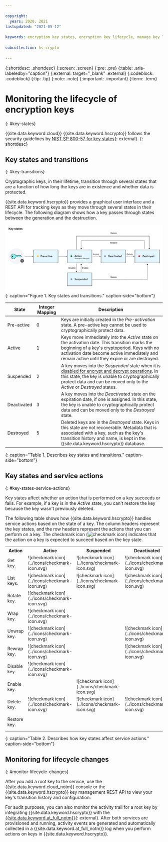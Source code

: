 ```yaml
---

copyright:
  years: 2020, 2021
lastupdated: "2021-05-12"

keywords: encryption key states, encryption key lifecycle, manage key lifecycle

subcollection: hs-crypto

---
```


{:shortdesc: .shortdesc}
{:screen: .screen}
{:pre: .pre}
{:table: .aria-labeledby="caption"}
{:external: target="_blank" .external}
{:codeblock: .codeblock}
{:tip: .tip}
{:note: .note}
{:important: .important}
{:term: .term}

# Monitoring the lifecycle of encryption keys
{: #key-states}

{{site.data.keyword.cloud}} {{site.data.keyword.hscrypto}} follows the security guidelines by [NIST SP 800-57 for key states](https://www.nist.gov/publications/recommendation-key-management-part-1-general-0){: external}.
{: shortdesc}

## Key states and transitions
{: #key-transitions}

Cryptographic keys, in their lifetime, transition through several states that are a function of how long the keys are in existence and whether data is protected.

{{site.data.keyword.hscrypto}} provides a graphical user interface and a REST API for tracking keys as they move through several states in their lifecycle. The following diagram shows how a key passes through states between the generation and the destruction.

![Encryption key states and transitions](/images/key-states.svg "Encryption key states and transitions")
{: caption="Figure 1. Key states and transitions." caption-side="bottom"}

| State       | Integer Mapping | Description |
|-------------|-----------------|-------------|
| Pre-active  |       0        | Keys are initially created in the _Pre-activation_ state. A pre-active key cannot be used to cryptographically protect data. |
| Active      |       1        | Keys move immediately into the _Active_ state on the activation date. This transition marks the beginning of a key's cryptoperiod. Keys with no activation date become active immediately and remain active until they expire or are destroyed. |
| Suspended   |       2        | A key moves into the _Suspended_ state when it is [disabled for encrypt and decrypt operations](/docs/hs-crypto?topic=hs-crypto-disable-keys). In this state, the key is unable to cryptographically protect data and can be moved only to the _Active_ or _Destroyed_ states. |
| Deactivated |       3        | A key moves into the _Deactivated_ state on the expiration date, if one is assigned. In this state, the key is unable to cryptographically protect data and can be moved only to the _Destroyed_ state. |
| Destroyed   |       5        | Deleted keys are in the _Destroyed_ state. Keys in this state are not recoverable. Metadata that is associated with a key, such as the key's transition history and name, is kept in the {{site.data.keyword.hscrypto}} database. |
{: caption="Table 1. Describes key states and transitions." caption-side="bottom"}

## Key states and service actions
{: #key-states-service-actions}

Key states affect whether an action that is performed on a key succeeds or fails. For example, if a key is in the _Active_ state, you can't restore the key because the key wasn't previously deleted.

The following table shows how {{site.data.keyword.hscrypto}} handles service actions based on the state of a key. The column headers represent the key states, and the row headers represent the actions that you can perform on a key. The checkmark icon (![checkmark icon](../icons/checkmark-icon.svg)) indicates that the action on a key is expected to succeed based on the key state.

<table>
  <tr>
    <th>Action</th>
    <th>Active</th>
    <th>Suspended</th>
    <th>Deactivated</th>
    <th>Destroyed</th>
  </tr>

  <tr>
    <td>Get key.</td>
    <td>![checkmark icon](../icons/checkmark-icon.svg)</td>
    <td>![checkmark icon](../icons/checkmark-icon.svg)</td>
    <td>![checkmark icon](../icons/checkmark-icon.svg)</td>
    <td>![checkmark icon](../icons/checkmark-icon.svg)</td>
  </tr>

  <tr>
    <td>List keys.</td>
    <td>![checkmark icon](../icons/checkmark-icon.svg)</td>
    <td>![checkmark icon](../icons/checkmark-icon.svg)</td>
    <td>![checkmark icon](../icons/checkmark-icon.svg)</td>
    <td></td>
  </tr>

  <tr>
    <td>Rotate key.</td>
    <td>![checkmark icon](../icons/checkmark-icon.svg)</td>
    <td></td>
    <td></td>
    <td></td>
  </tr>

  <tr>
    <td>Wrap key.</td>
    <td>![checkmark icon](../icons/checkmark-icon.svg)</td>
    <td></td>
    <td></td>
    <td></td>
  </tr>

  <tr>
    <td>Unwrap key.</td>
    <td>![checkmark icon](../icons/checkmark-icon.svg)</td>
    <td></td>
    <td>![checkmark icon](../icons/checkmark-icon.svg)</td>
    <td></td>
  </tr>

  <tr>
    <td>Rewrap key.</td>
    <td>![checkmark icon](../icons/checkmark-icon.svg)</td>
    <td></td>
    <td>![checkmark icon](../icons/checkmark-icon.svg)</td>
    <td></td>
  </tr>

  <tr>
    <td>Disable key.</td>
    <td>![checkmark icon](../icons/checkmark-icon.svg)</td>
    <td></td>
    <td></td>
    <td></td>
  </tr>

  <tr>
    <td>Enable key.</td>
    <td></td>
    <td>![checkmark icon](../icons/checkmark-icon.svg)</td>
    <td></td>
    <td></td>
  </tr>

  <tr>
    <td>Delete key.</td>
    <td>![checkmark icon](../icons/checkmark-icon.svg)</td>
    <td>![checkmark icon](../icons/checkmark-icon.svg)</td>
    <td>![checkmark icon](../icons/checkmark-icon.svg)</td>
    <td></td>
  </tr>

  <tr>
    <td>Restore key.</td>
    <td></td>
    <td></td>
    <td></td>
    <td>![checkmark icon](../icons/checkmark-icon.svg)</td>
  </tr>
</table>
{: caption="Table 2. Describes how key states affect service actions." caption-side="bottom"}

## Monitoring for lifecycle changes
{: #monitor-lifecycle-changes}

After you add a root key to the service, use the {{site.data.keyword.cloud_notm}} console or the {{site.data.keyword.hscrypto}} key management REST API to view your key's transition history and configuration.

For audit purposes, you can also monitor the activity trail for a root key by integrating {{site.data.keyword.hscrypto}} with the [{{site.data.keyword.at_full_notm}}](/docs/activity-tracker?topic=activity-tracker-getting-started){: external}. After both services are provisioned and running, activity events are generated and automatically collected in a {{site.data.keyword.at_full_notm}} log when you perform actions on keys in {{site.data.keyword.hscrypto}}.

